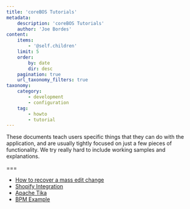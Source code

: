 ```yaml
---
title: 'coreBOS Tutorials'
metadata:
    description: 'coreBOS Tutorials'
    author: 'Joe Bordes'
content:
    items:
        - '@self.children'
    limit: 5
    order:
        by: date
        dir: desc
    pagination: true
    url_taxonomy_filters: true
taxonomy:
    category:
        - development
        - configuration
    tag:
        - howto
        - tutorial
---
```


These documents teach users specific things that they can do with the application, and are usually tightly focused on just a few pieces of functionality. We try really hard to include working samples and explanations.

===

- [How to recover a mass edit change](01.recovermasseditchange)
- [Shopify Integration](02.shopifyintegration)
- [Apache Tika ](04.Tika)
- [BPM Example](03.bpmexample)
